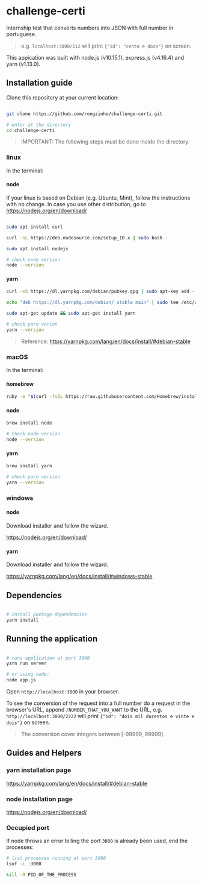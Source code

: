 # challenge-certi
Internship test that converts numbers into JSON with full number in portuguese.

>e.g. ```localhost:3000/112``` will print ```{"id": "cento e doze"}``` on screen.

This appication was built with node.js (v10.15.1), express.js (v4.16.4) and yarn (v1.13.0).
## Installation guide

Clone this repository at your current location: 

```bash

git clone https://github.com/rongzinho/challenge-certi.git

# enter at the directory
cd challenge-certi

```

> IMPORTANT: The following steps must be done inside the directory.

### linux

In the terminal:

#### node

If your linux is based on Debian (e.g. Ubuntu, Mint), follow the instructions with no change. In case you use other distribution, go to https://nodejs.org/en/download/

```bash

sudo apt install curl

curl -sL https://deb.nodesource.com/setup_10.x | sudo bash -

sudo apt install nodejs

# check node version
node --version

```

#### yarn

```bash
curl -sS https://dl.yarnpkg.com/debian/pubkey.gpg | sudo apt-key add -

echo "deb https://dl.yarnpkg.com/debian/ stable main" | sudo tee /etc/apt/sources.list.d/yarn.list

sudo apt-get update && sudo apt-get install yarn

# check yarn verion
yarn --version
```

>Reference: https://yarnpkg.com/lang/en/docs/install/#debian-stable

### macOS

In the terminal:

#### homebrew

```bash
ruby -e "$(curl -fsSL https://raw.githubusercontent.com/Homebrew/install/master/install)
```

#### node
```bash
brew install node

# check node version
node --version
```
#### yarn

```bash
brew install yarn

# check yarn version
yarn --version

```

### windows

#### node
Download installer and follow the wizard.

https://nodejs.org/en/download/

#### yarn

Download installer and follow the wizard.

https://yarnpkg.com/lang/en/docs/install/#windows-stable

## Dependencies

```bash

# install package dependencies
yarn install

```

## Running the application

```bash

# runs application at port 3000
yarn run server

# or using node:
node app.js 

```

Open ```http://localhost:3000``` in your browser.

To see the conversion of the request into a full number do a request in the browser's URL, append ```/NUMBER_THAT_YOU_WANT``` to the URL, e.g. ```http://localhost:3000/2222``` will print ```{"id": "dois mil duzentos e vinte e dois"}``` on screen.

> The conversion cover integers between [-99999, 99999].

## Guides and Helpers

### yarn installation page
https://yarnpkg.com/lang/en/docs/install/#debian-stable

### node installation page
https://nodejs.org/en/download/

### Occupied port
If node throws an error telling the port ```3000``` is already been used, end the processes:

```bash
# list processes running at port 3000
lsof -i :3000

kill -9 PID_OF_THE_PROCESS
```
